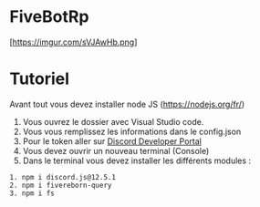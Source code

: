 # FiveBotRp

[https://imgur.com/sVJAwHb.png]

# Tutoriel

Avant tout vous devez installer node JS (https://nodejs.org/fr/)

1. Vous ouvrez le dossier avec Visual Studio code.
2. Vous vous remplissez les informations dans le config.json
3. Pour le token aller sur [Discord Developer Portal](https://discord.com/developers/applications)
4. Vous devez ouvrir un nouveau terminal (Console)
5. Dans le terminal vous devez installer les différents modules :
```
1. npm i discord.js@12.5.1
2. npm i fivereborn-query
3. npm i fs
